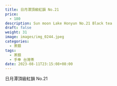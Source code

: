 ```yaml
---
title: 日月潭頂級紅韻 No.21
price:
  - 180
description: Sun moon Lake Honyun No.21 Black tea
draft: false
weight: 31
image: images/img_0244.jpeg
categories:
  - 茶類
tags:
  - 茶類
  - 手奉 台灣茶
date: 2023-08-11T23:15:08+08:00
---
```


 日月潭頂級紅韻 No.21
